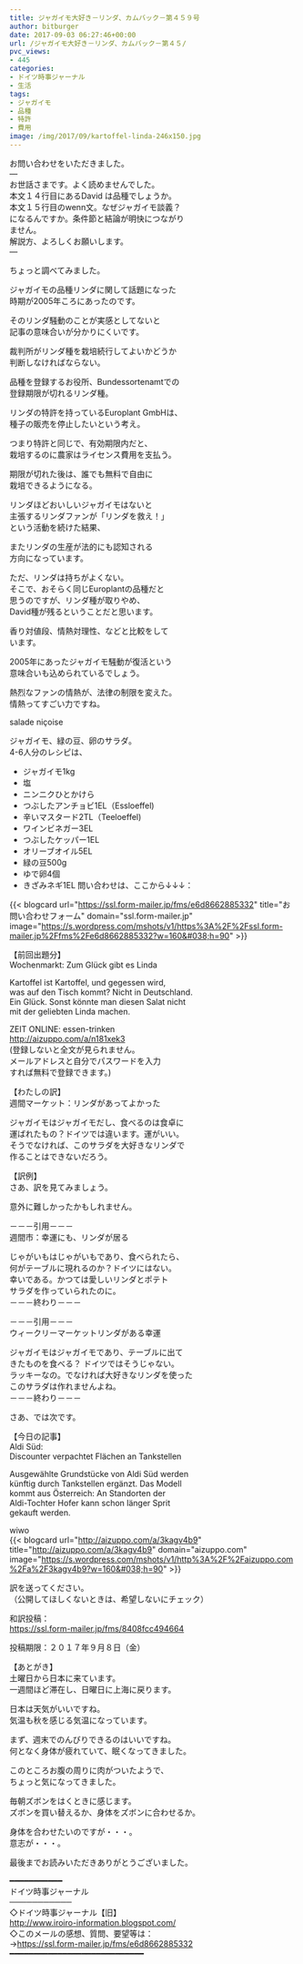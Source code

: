 ```yaml
---
title: ジャガイモ大好き－リンダ、カムバック－第４５９号
author: bitburger
date: 2017-09-03 06:27:46+00:00
url: /ジャガイモ大好き－リンダ、カムバック－第４５/
pvc_views:
- 445
categories:
- ドイツ時事ジャーナル
- 生活
tags:
- ジャガイモ
- 品種
- 特許
- 費用
image: /img/2017/09/kartoffel-linda-246x150.jpg
---
```

お問い合わせをいただきました。  
&#8212;  
お世話さまです。よく読めませんでした。  
本文１４行目にあるDavid は品種でしょうか。  
本文１５行目のwenn文。なぜジャガイモ談義？  
になるんですか。条件節と結論が明快につながり  
ません。  
解説方、よろしくお願いします。  
&#8212; 

ちょっと調べてみました。  
  
ジャガイモの品種リンダに関して話題になった  
時期が2005年ころにあったのです。  
  
そのリンダ騒動のことが実感としてないと  
記事の意味合いが分かりにくいです。  
  
裁判所がリンダ種を栽培続行してよいかどうか  
判断しなければならない。  
  
品種を登録するお役所、Bundessortenamtでの  
登録期限が切れるリンダ種。  
  
リンダの特許を持っているEuroplant GmbHは、  
種子の販売を停止したいという考え。  
  
つまり特許と同じで、有効期限内だと、  
栽培するのに農家はライセンス費用を支払う。  
  
期限が切れた後は、誰でも無料で自由に  
栽培できるようになる。 

リンダほどおいしいジャガイモはないと  
主張するリンダファンが「リンダを救え！」  
という活動を続けた結果、  
  
またリンダの生産が法的にも認知される  
方向になっています。  
  
ただ、リンダは持ちがよくない。  
そこで、おそらく同じEuroplantの品種だと  
思うのですが、リンダ種が取りやめ、  
David種が残るということだと思います。  
  
香り対値段、情熱対理性、などと比較をして  
います。  
  
2005年にあったジャガイモ騒動が復活という  
意味合いも込められているでしょう。  
  
熱烈なファンの情熱が、法律の制限を変えた。  
情熱ってすごい力ですね。 

salade niçoise  
  
ジャガイモ、緑の豆、卵のサラダ。  
4-6人分のレシピは、  


  * ジャガイモ1kg
  * 塩
  * ニンニクひとかけら
  * つぶしたアンチョビ1EL（Essloeffel)
  * 辛いマスタード2TL（Teeloeffel)
  * ワインビネガー3EL
  * つぶしたケッパー1EL
  * オリーブオイル5EL
  * 緑の豆500g
  * ゆで卵4個
  * きざみネギ1EL 問い合わせは、ここから↓↓↓：

  
{{< blogcard url="https://ssl.form-mailer.jp/fms/e6d8662885332" title="&#12362;&#21839;&#12356;&#21512;&#12431;&#12379;&#12501;&#12457;&#12540;&#12512;" domain="ssl.form-mailer.jp" image="https://s.wordpress.com/mshots/v1/https%3A%2F%2Fssl.form-mailer.jp%2Ffms%2Fe6d8662885332?w=160&#038;h=90" >}} 

【前回出題分】  
Wochenmarkt: Zum Glück gibt es Linda  
  
Kartoffel ist Kartoffel, und gegessen wird,  
was auf den Tisch kommt? Nicht in Deutschland.  
Ein Glück. Sonst könnte man diesen Salat nicht  
mit der geliebten Linda machen.  
  
ZEIT ONLINE: essen-trinken  
<http://aizuppo.com/a/n181xek3>  
(登録しないと全文が見られません。  
メールアドレスと自分でパスワードを入力  
すれば無料で登録できます。) 

【わたしの訳】  
週間マーケット：リンダがあってよかった  
  
ジャガイモはジャガイモだし、食べるのは食卓に  
運ばれたもの？ドイツでは違います。運がいい。  
そうでなければ、このサラダを大好きなリンダで  
作ることはできないだろう。 

【訳例】  
さあ、訳を見てみましょう。  
  
意外に難しかったかもしれません。 

－－－引用－－－  
週間市：幸運にも、リンダが居る  
  
じゃがいもはじゃがいもであり、食べられたら、  
何がテーブルに現れるのか？ドイツにはない。  
幸いである。かつては愛しいリンダとポテト  
サラダを作っていられたのに。  
－－－終わり－－－ 

－－－引用－－－  
ウィークリーマーケットリンダがある幸運  
  
ジャガイモはジャガイモであり、テーブルに出て  
きたものを食べる？ ドイツではそうじゃない。  
ラッキーなの。でなければ大好きなリンダを使った  
このサラダは作れませんよね。  
－－－終わり－－－ 

さあ、では次です。  
  
【今日の記事】  
Aldi Süd:  
Discounter verpachtet Flächen an Tankstellen  
  
Ausgewählte Grundstücke von Aldi Süd werden  
künftig durch Tankstellen ergänzt. Das Modell  
kommt aus Österreich: An Standorten der  
Aldi-Tochter Hofer kann schon länger Sprit  
gekauft werden.  
  
wiwo  
{{< blogcard url="http://aizuppo.com/a/3kagv4b9" title="http://aizuppo.com/a/3kagv4b9" domain="aizuppo.com" image="https://s.wordpress.com/mshots/v1/http%3A%2F%2Faizuppo.com%2Fa%2F3kagv4b9?w=160&#038;h=90" >}} 

訳を送ってください。  
（公開してほしくないときは、希望しないにチェック）  
  
和訳投稿：  
 <https://ssl.form-mailer.jp/fms/8408fcc494664>  
  
投稿期限：２０１７年９月８日（金） 

【あとがき】  
土曜日から日本に来ています。  
一週間ほど滞在し、日曜日に上海に戻ります。  
  
日本は天気がいいですね。  
気温も秋を感じる気温になっています。  
  
まず、週末でのんびりできるのはいいですね。  
何となく身体が疲れていて、眠くなってきました。  
  
このところお腹の周りに肉がついたようで、  
ちょっと気になってきました。  
  
毎朝ズボンをはくときに感じます。  
ズボンを買い替えるか、身体をズボンに合わせるか。  
  
身体を合わせたいのですが・・・。  
意志が・・・。  
  
最後までお読みいただきありがとうございました。 

━━━━━━━━━━━  
ドイツ時事ジャーナル  
───────────  
◇ドイツ時事ジャーナル【旧】  
<http://www.iroiro-information.blogspot.com/>  
◇このメールの感想、質問、要望等は：  
-><https://ssl.form-mailer.jp/fms/e6d8662885332>  
━━━━━━━━━━━━━━━━━━━━━━━━━━━━